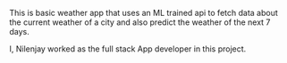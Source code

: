 This is basic weather app that uses an ML trained api to fetch data about the current weather of a city and also predict the weather of the next 7 days.

I, Nilenjay worked as the full stack App developer in this project.
